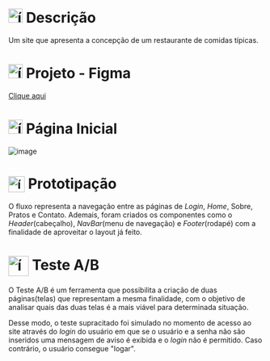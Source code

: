 # <img src="https://github.com/user-attachments/assets/caabfdf0-0f9e-44a3-8200-c6579fe87887" alt="ícone de descrição" width="28"> Descrição
Um site que apresenta a concepção de um restaurante de comidas típicas.

# <img src="https://github.com/user-attachments/assets/276e3cde-b628-49f7-a68a-8c3b2000de68" alt="ícone do Figma" width="28"> Projeto - Figma
<a href="https://www.figma.com/design/ydkxc5YxePt7P0AHvH8v5h/Atividade-de-fluxos-de-teste-no-prot%C3%B3tipo?node-id=0-1&p=f&t=Xa31fXB1KGtrUrPk-0" target="_blank">Clique aqui</a>

# <img src="https://github.com/user-attachments/assets/f59f936b-18f4-4f84-a809-597c951f6ad0" alt="ícone de croissant" width="28"> Página Inicial
![image](https://github.com/user-attachments/assets/12d5051b-6a2b-459c-9a89-1c1c8d980393)

# <sub><img src="https://github.com/user-attachments/assets/36a05a53-7643-4f12-96de-33efc90b21e9" alt="ícone de cores primárias" width="32"></sub> Prototipação
O fluxo representa a navegação entre as páginas de _Login_, _Home_, Sobre, Pratos e Contato.
Ademais, foram criados os componentes como o _Header_(cabeçalho), _NavBar_(menu de navegação) e _Footer_(rodapé) com a finalidade de aproveitar o layout já feito.

# <img src="https://github.com/user-attachments/assets/6400185d-2a34-415e-bf36-2d62e4eda095" alt="ícone e testeAB" width="40" align="center"> Teste A/B
O Teste A/B é um ferramenta que possibilita a criação de duas páginas(telas) que representam a mesma finalidade, com o objetivo de analisar quais das duas telas é a mais viável para determinada situação.

Desse modo, o teste supracitado foi simulado no momento de acesso ao site através do _login_ do usuário em que se o usuário e a senha não são inseridos uma mensagem de aviso é exibida e o _login_ não é permitido. Caso contrário, o usuário consegue "logar".
